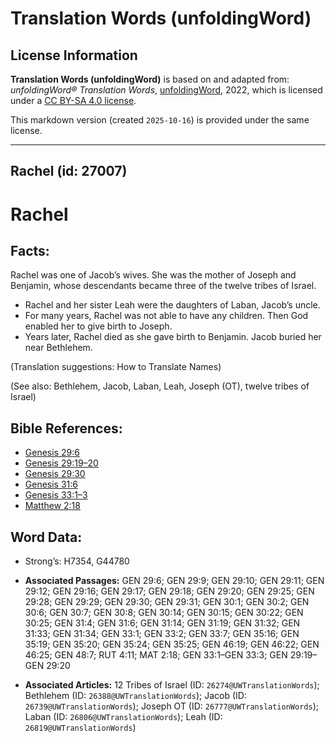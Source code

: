 # Translation Words (unfoldingWord)

## License Information

**Translation Words (unfoldingWord)** is based on and adapted from: _unfoldingWord® Translation Words_, [unfoldingWord](https://unfoldingword.org/utw), 2022, which is licensed under a [CC BY-SA 4.0 license](https://creativecommons.org/licenses/by-sa/4.0/legalcode.en).

This markdown version (created `2025-10-16`) is provided under the same license.



--------------------------------

## Rachel (id: 27007)

Rachel
======

Facts:
------

Rachel was one of Jacob’s wives. She was the mother of Joseph and Benjamin, whose descendants became three of the twelve tribes of Israel.

* Rachel and her sister Leah were the daughters of Laban, Jacob’s uncle.
* For many years, Rachel was not able to have any children. Then God enabled her to give birth to Joseph.
* Years later, Rachel died as she gave birth to Benjamin. Jacob buried her near Bethlehem.

(Translation suggestions: How to Translate Names)

(See also: Bethlehem, Jacob, Laban, Leah, Joseph (OT), twelve tribes of Israel)

Bible References:
-----------------

* [Genesis 29:6](https://ref.ly/Gen29:6)
* [Genesis 29:19–20](https://ref.ly/Gen29:19-Gen29:20)
* [Genesis 29:30](https://ref.ly/Gen29:30)
* [Genesis 31:6](https://ref.ly/Gen31:6)
* [Genesis 33:1–3](https://ref.ly/Gen33:1-Gen33:3)
* [Matthew 2:18](https://ref.ly/Matt2:18)

Word Data:
----------

* Strong’s: H7354, G44780

* **Associated Passages:** GEN 29:6; GEN 29:9; GEN 29:10; GEN 29:11; GEN 29:12; GEN 29:16; GEN 29:17; GEN 29:18; GEN 29:20; GEN 29:25; GEN 29:28; GEN 29:29; GEN 29:30; GEN 29:31; GEN 30:1; GEN 30:2; GEN 30:6; GEN 30:7; GEN 30:8; GEN 30:14; GEN 30:15; GEN 30:22; GEN 30:25; GEN 31:4; GEN 31:6; GEN 31:14; GEN 31:19; GEN 31:32; GEN 31:33; GEN 31:34; GEN 33:1; GEN 33:2; GEN 33:7; GEN 35:16; GEN 35:19; GEN 35:20; GEN 35:24; GEN 35:25; GEN 46:19; GEN 46:22; GEN 46:25; GEN 48:7; RUT 4:11; MAT 2:18; GEN 33:1–GEN 33:3; GEN 29:19–GEN 29:20
* **Associated Articles:** 12 Tribes of Israel (ID: `26274@UWTranslationWords`); Bethlehem (ID: `26388@UWTranslationWords`); Jacob (ID: `26739@UWTranslationWords`); Joseph OT (ID: `26777@UWTranslationWords`); Laban (ID: `26806@UWTranslationWords`); Leah (ID: `26819@UWTranslationWords`)

